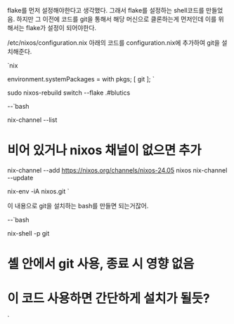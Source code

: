 flake를 먼저 설정해야한다고 생각했다. 그래서 flake를 설정하는 shell코드를 만들었음.
하지만 그 이전에 코드를 git을 통해서 해당 머신으로 클론하는게 먼저인데 이를 위해서는
flake가 설정이 되어야한다.

/etc/nixos/configuration.nix
아래의 코드를 configuration.nix에 추가하여 git을 설치해준다.

`nix

  environment.systemPackages = with pkgs; [ git ];
` 

sudo nixos-rebuild switch --flake .#blutics


--`bash

nix-channel --list
# 비어 있거나 nixos 채널이 없으면 추가
nix-channel --add https://nixos.org/channels/nixos-24.05 nixos
nix-channel --update

nix-env -iA nixos.git
`

이 내용으로 git을 설치하는 bash를 만들면 되는거잖어.


--`bash

nix-shell -p git
# 셸 안에서 git 사용, 종료 시 영향 없음
# 이 코드 사용하면 간단하게 설치가 될듯?
` 
